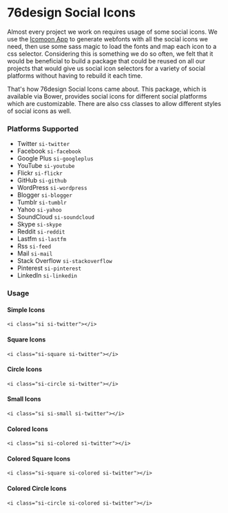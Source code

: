 76design Social Icons
================

Almost every project we work on requires usage of some social icons.  We use the [Icomoon App](http://icomoon.io "Icomoon") to generate webfonts with all the social icons we need, then use some sass magic to load the fonts and map each icon to a css selector.  Considering this is something we do so often, we felt that it would be beneficial to build a package that could be reused on all our projects that would give us social icon selectors for a variety of social platforms without having to rebuild it each time.

That's how 76design Social Icons came about.  This package, which is available via Bower, provides social icons for different social platforms which are customizable.  There are also css classes to allow different styles of social icons as well.

### Platforms Supported
- Twitter `si-twitter`
- Facebook `si-facebook`
- Google Plus `si-googleplus`
- YouTube `si-youtube`
- Flickr `si-flickr`
- GitHub `si-github`
- WordPress `si-wordpress`
- Blogger `si-blogger`
- Tumblr `si-tumblr`
- Yahoo `si-yahoo`
- SoundCloud `si-soundcloud`
- Skype `si-skype`
- Reddit `si-reddit`
- Lastfm `si-lastfm`
- Rss `si-feed`
- Mail `si-mail`
- Stack Overflow `si-stackoverflow`
- Pinterest `si-pinterest`
- LinkedIn `si-linkedin`

### Usage

#### Simple Icons
    <i class="si si-twitter"></i>

#### Square Icons
    <i class="si-square si-twitter"></i>

#### Circle Icons
    <i class="si-circle si-twitter"></i>

#### Small Icons
    <i class="si si-small si-twitter"></i>

#### Colored Icons
    <i class="si si-colored si-twitter"></i>

#### Colored Square Icons
    <i class="si-square si-colored si-twitter"></i>

#### Colored Circle Icons
    <i class="si-circle si-colored si-twitter"></i>